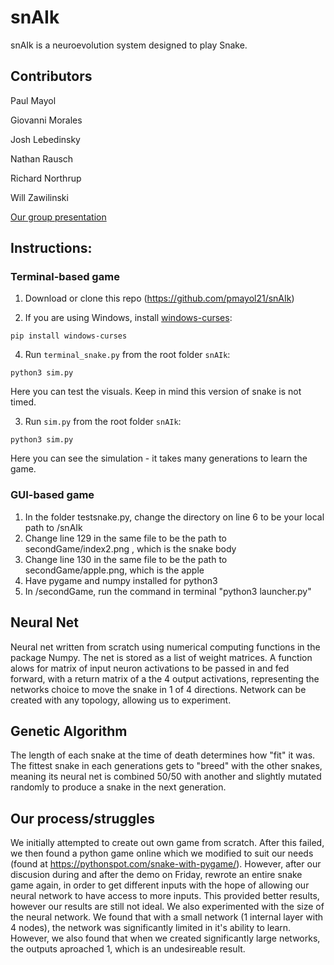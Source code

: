 # snAIk

snAIk is a neuroevolution system designed to play Snake.

## Contributors

Paul Mayol

Giovanni Morales

Josh Lebedinsky

Nathan Rausch

Richard Northrup

Will Zawilinski

[Our group presentation](https://docs.google.com/presentation/d/1xZgK9rnPcc02LQdOTg0_6cUooFeAgcZAJZcS8epcUdo/edit#slide=id.g35f391192_04)

## Instructions:

### Terminal-based game

1. Download or clone this repo (https://github.com/pmayol21/snAIk)

2. If you are using Windows, install [windows-curses](https://pypi.org/project/windows-curses/):

```
pip install windows-curses
```

4. Run `terminal_snake.py` from the root folder `snAIk`:

```
python3 sim.py
```

Here you can test the visuals. Keep in mind this version of snake is not timed.

3. Run `sim.py` from the root folder `snAIk`:

```
python3 sim.py
```

Here you can see the simulation - it takes many generations to learn the game.

### GUI-based game

1. In the folder testsnake.py, change the directory on line 6 to be your local path to /snAIk
2. Change line 129 in the same file to be the path to secondGame/index2.png , which is the snake body
3. Change line 130 in the same file to be the path to secondGame/apple.png, which is the apple
4. Have pygame and numpy installed for python3
4. In /secondGame, run the command in terminal "python3 launcher.py"


## Neural Net
Neural net written from scratch using numerical computing functions in the package Numpy. The net is stored as a list of weight matrices. A function alows for matrix of input neuron activations to be passed in and fed forward, with a return matrix of a the 4 output activations, representing the networks choice to move the snake in 1 of 4 directions. Network can be created with any topology, allowing us to experiment.

## Genetic Algorithm
The length of each snake at the time of death determines how "fit" it was. The fittest snake in each generations gets to "breed" with the other snakes, meaning its neural net is combined 50/50 with another and slightly mutated randomly to produce a snake in the next generation.


## Our process/struggles
We initially attempted to create out own game from scratch. After this failed, we then found a python game online which we modified to suit our needs (found at https://pythonspot.com/snake-with-pygame/). However, after our discusion during and after the demo on Friday, rewrote an entire snake game again, in order to get different inputs with the hope of allowing our neural network to have access to more inputs. This provided better results, however our results are still not ideal.
We also experimented with the size of the neural network. We found that with a small network (1 internal layer with 4 nodes), the network was significantly limited in it's ability to learn. However, we also found that when we created significantly large networks, the outputs aproached 1, which is an undesireable result.
